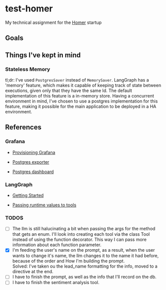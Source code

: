 # test-homer

My technical assignment for the [Homer](https://www.homer.com.br/) startup

## Goals

## Things I've kept in mind

### Stateless Memory

tl;dr: I've used ```PostgresSaver``` instead of ```MemorySaver```.
LangGraph has a 'memory' feature, which makes it capable of keeping track of state
between executions, given only that they have the same Id.
The default implementation of this feature is a in-memory store.
Having a concurrent environment in mind, I've chosen to use a postgres
implementation for this feature, making it possible for the main application to be
deployed in a HA environment.

## References

### Grafana

- [Provisioning Grafana](https://grafana.com/tutorials/provision-dashboards-and-data-sources)

- [Postgres exporter](https://grafana.com/docs/grafana-cloud/monitor-applications/asserts/enable-prom-metrics-collection/data-stores/postgresql/)

- [Postgres dashboard](https://grafana.com/grafana/dashboards/9628-postgresql-database/)

### LangGraph

- [Getting Started](https://langchain-ai.github.io/langgraph/tutorials/introduction/)

- [Passing runtime values to tools](https://langchain-ai.github.io/langgraph/how-tos/pass-run-time-values-to-tools/)

### TODOS

- [ ] The llm is still halucinating a bit when passing the args for
  the method that gets an enum. I'll look into creating each tool via
  the class Tool instead of using the function decorator. This way I can
  pass more information about each function parameter.
- [x] I'm feeding the user's name on the prompt, as a result, when the
  user wants to change it's name, the llm changes it to the name it had before,
  because of the order and How I'm building the prompt.\
  Solved: I've taken ou the lead_name formatting for the info, moved to a directive
  at the end.
- [ ] I have to finish the prompt, as well as the info that I'll record on the db.
- [ ] I have to finish the sentiment analysis tool.
